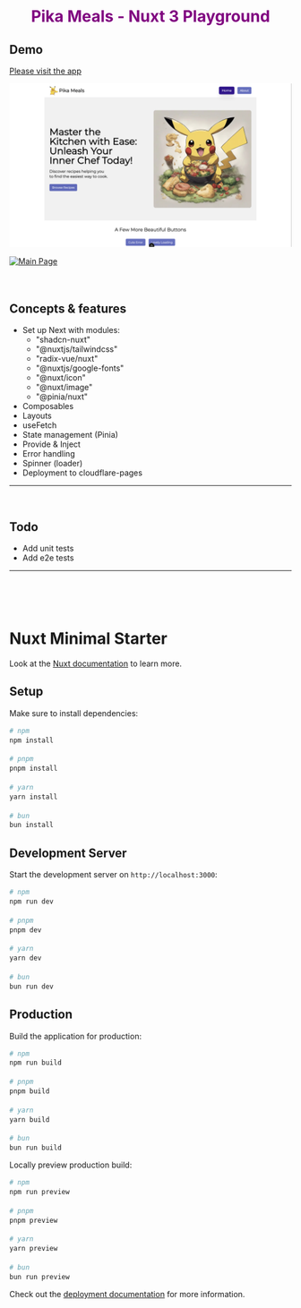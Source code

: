 <h1 align="center" style="color: purple;">Pika Meals - Nuxt 3 Playground</h1>



## Demo
[Please visit the app](https://86f888a6.pikameals.pages.dev/)
<br/>

[![Main Page](public/demo/mainPage.png)](https://86f888a6.pikameals.pages.dev/)

[![Main Page](public/demo/recipes.png)](https://86f888a6.pikameals.pages.dev/)
<br/>
<br/>
<br/>

## Concepts & features
- Set up Next with modules:
  - "shadcn-nuxt"
  - "@nuxtjs/tailwindcss"
  - "radix-vue/nuxt"
  - "@nuxtjs/google-fonts"
  - "@nuxt/icon"
  - "@nuxt/image"
  - "@pinia/nuxt"
- Composables
- Layouts
- useFetch
- State management (Pinia)
- Provide & Inject
- Error handling
- Spinner (loader)
- Deployment to cloudflare-pages
<hr/>
<br/>

## Todo
- Add unit tests
- Add e2e tests
<hr/>
<br/>
<br/>
<br/>


# Nuxt Minimal Starter

Look at the [Nuxt documentation](https://nuxt.com/docs/getting-started/introduction) to learn more.

## Setup

Make sure to install dependencies:

```bash
# npm
npm install

# pnpm
pnpm install

# yarn
yarn install

# bun
bun install
```

## Development Server

Start the development server on `http://localhost:3000`:

```bash
# npm
npm run dev

# pnpm
pnpm dev

# yarn
yarn dev

# bun
bun run dev
```

## Production

Build the application for production:

```bash
# npm
npm run build

# pnpm
pnpm build

# yarn
yarn build

# bun
bun run build
```

Locally preview production build:

```bash
# npm
npm run preview

# pnpm
pnpm preview

# yarn
yarn preview

# bun
bun run preview
```

Check out the [deployment documentation](https://nuxt.com/docs/getting-started/deployment) for more information.
